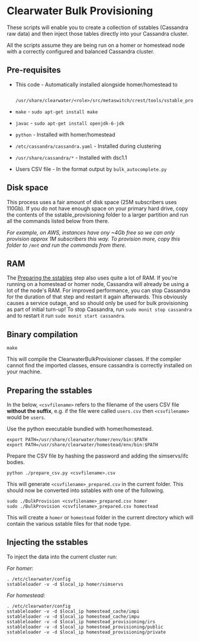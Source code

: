 # Clearwater Bulk Provisioning

These scripts will enable you to create a collection of sstables (Cassandra raw data) and then inject those tables directly into your Cassandra cluster.

All the scripts assume they are being run on a homer or homestead node with a correctly configured and balanced Cassandra cluster.

## Pre-requisites

* This code - Automatically installed alongside homer/homestead to 

        /usr/share/clearwater/<role>/src/metaswitch/crest/tools/sstable_provisioning/

* `make` - `sudo apt-get install make`
* `javac` - `sudo apt-get install openjdk-6-jdk`
* `python` - Installed with homer/homestead
* `/etc/cassandra/cassandra.yaml` - Installed during clustering
* `/usr/share/cassandra/*` - Installed with dsc1.1
* Users CSV file - In the format output by `bulk_autocomplete.py`

## Disk space

This process uses a fair amount of disk space (25M subscribers uses 110Gb).  If you do not have enough space on your primary hard drive, copy the contents of the sstable_provisioning folder to a larger partition and run all the commands listed below from there.

_For example, on AWS, instances have ony ~4Gb free so we can only provision approx 1M subscribers this way.  To provision more, copy this folder to `/mnt` and run the commands from there._

## RAM

The [Preparing the sstables](#Preparing-the-sstables) step also uses quite a lot of RAM.  If you're running on a homestead or homer node, Cassandra will already be using a lot of the node's RAM.  For improved performance, you can stop Cassandra for the duration of that step and restart it again afterwards.  This obviously causes a service outage, and so should only be used for bulk provisioning as part of initial turn-up!  To stop Cassandra, run `sudo monit stop cassandra` and to restart it run `sudo monit start cassandra`.

## Binary compilation

    make

This will compile the ClearwaterBulkProvisioner classes.  If the compiler cannot find the imported classes, ensure cassandra is correctly installed on your machine.

## Preparing the sstables

In the below, `<csvfilename>` refers to the filename of the users CSV file **without the suffix**, e.g. if the file were called `users.csv` then `<csvfilename>` would be `users`.

Use the python executable bundled with homer/homestead.

    export PATH=/usr/share/clearwater/homer/env/bin:$PATH
    export PATH=/usr/share/clearwater/homestead/env/bin:$PATH

Prepare the CSV file by hashing the password and adding the simservs/ifc bodies.

    python ./prepare_csv.py <csvfilename>.csv

This will generate `<csvfilename>_prepared.csv` in the current folder.  This should now be converted into sstables with one of the following.

    sudo ./BulkProvision <csvfilename>_prepared.csv homer
    sudo ./BulkProvision <csvfilename>_prepared.csv homestead

This will create a `homer` or `homestead` folder in the current directory which will contain the various sstable files for that node type.

## Injecting the sstables

To inject the data into the current cluster run:

_For homer:_

    . /etc/clearwater/config
    sstableloader -v -d $local_ip homer/simservs

_For homestead:_

    . /etc/clearwater/config
    sstableloader -v -d $local_ip homestead_cache/impi
    sstableloader -v -d $local_ip homestead_cache/impu
    sstableloader -v -d $local_ip homestead_provisioning/irs
    sstableloader -v -d $local_ip homestead_provisioning/public
    sstableloader -v -d $local_ip homestead_provisioning/private
